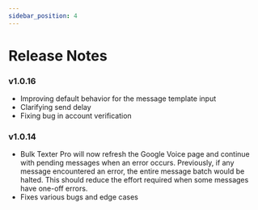 ```yaml
---
sidebar_position: 4
---
```


# Release Notes

### v1.0.16
- Improving default behavior for the message template input
- Clarifying send delay
- Fixing bug in account verification

### v1.0.14
- Bulk Texter Pro will now refresh the Google Voice page and continue with pending messages when an error occurs. Previously, if any message encountered an error, the entire message batch would be halted. This should reduce the effort required when some messages have one-off errors.
- Fixes various bugs and edge cases